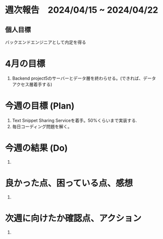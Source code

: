 # 週次報告　2024/04/15 ~ 2024/04/22

## 個人目標
バックエンドエンジニアとして内定を得る

# 4月の目標
1. Backend project5のサーバーとデータ層を終わらせる。(できれば、データアクセス層着手する)

# 今週の目標 (Plan)
1. Text Snippet Sharing Serviceを着手。50%くらいまで実装する.
2. 毎日コーディング問題を解く。

# 今週の結果 (Do)
1. 

# 良かった点、困っている点、感想
1. 
 
# 次週に向けたか確認点、アクション
1. 
